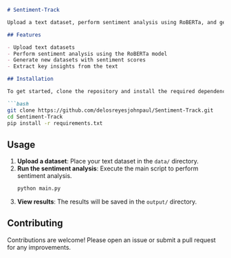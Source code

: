 
```markdown
# Sentiment-Track

Upload a text dataset, perform sentiment analysis using RoBERTa, and generate a new dataset with sentiment scores and key insights extracted from the text.

## Features

- Upload text datasets
- Perform sentiment analysis using the RoBERTa model
- Generate new datasets with sentiment scores
- Extract key insights from the text

## Installation

To get started, clone the repository and install the required dependencies:

```bash
git clone https://github.com/delosreyesjohnpaul/Sentiment-Track.git
cd Sentiment-Track
pip install -r requirements.txt
```

## Usage

1. **Upload a dataset**: Place your text dataset in the `data/` directory.
2. **Run the sentiment analysis**: Execute the main script to perform sentiment analysis.
    ```bash
    python main.py
    ```
3. **View results**: The results will be saved in the `output/` directory.

## Contributing

Contributions are welcome! Please open an issue or submit a pull request for any improvements.
